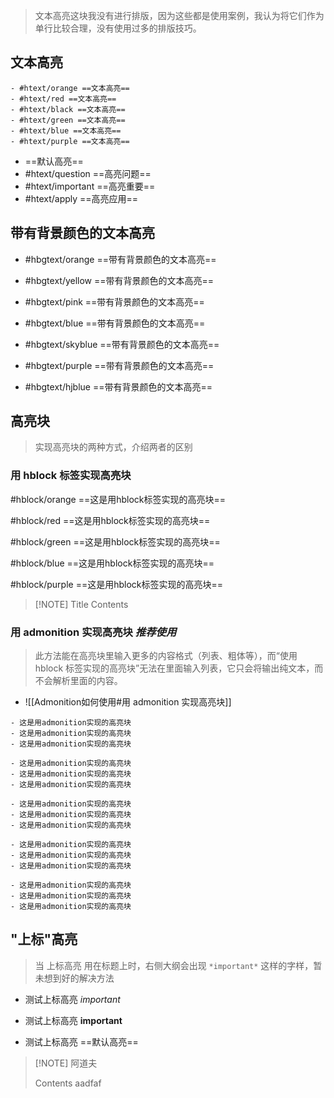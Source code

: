>文本高亮这块我没有进行排版，因为这些都是使用案例，我认为将它们作为单行比较合理，没有使用过多的排版技巧。
## 文本高亮
```ad-cade
- #htext/orange ==文本高亮==
- #htext/red ==文本高亮==
- #htext/black ==文本高亮==
- #htext/green ==文本高亮==
- #htext/blue ==文本高亮==
- #htext/purple ==文本高亮==
```
- ==默认高亮==
- #htext/question ==高亮问题==
- #htext/important ==高亮重要==
- #htext/apply ==高亮应用==

## 带有背景颜色的文本高亮
- #hbgtext/orange ==带有背景颜色的文本高亮== 

- #hbgtext/yellow ==带有背景颜色的文本高亮==

- #hbgtext/pink ==带有背景颜色的文本高亮==

- #hbgtext/blue ==带有背景颜色的文本高亮==

- #hbgtext/skyblue ==带有背景颜色的文本高亮==

- #hbgtext/purple ==带有背景颜色的文本高亮==

- #hbgtext/hjblue ==带有背景颜色的文本高亮==
## 高亮块
>实现高亮块的两种方式，介绍两者的区别
### 用 hblock 标签实现高亮块
#hblock/orange ==这是用hblock标签实现的高亮块==

#hblock/red ==这是用hblock标签实现的高亮块==

#hblock/green ==这是用hblock标签实现的高亮块==

#hblock/blue ==这是用hblock标签实现的高亮块==

#hblock/purple ==这是用hblock标签实现的高亮块==

> [!NOTE] Title
> Contents

### 用 admonition 实现高亮块 *推荐使用*


>此方法能在高亮块里输入更多的内容格式（列表、粗体等），而“使用 hblock 标签实现的高亮块”无法在里面输入列表，它只会将输出纯文本，而不会解析里面的内容。

- ![[Admonition如何使用#用 admonition 实现高亮块]]

```ad-orange
- 这是用admonition实现的高亮块
- 这是用admonition实现的高亮块
- 这是用admonition实现的高亮块
```

```ad-blue
- 这是用admonition实现的高亮块
- 这是用admonition实现的高亮块
- 这是用admonition实现的高亮块
```

```ad-red
- 这是用admonition实现的高亮块
- 这是用admonition实现的高亮块
- 这是用admonition实现的高亮块
```

```ad-green
- 这是用admonition实现的高亮块
- 这是用admonition实现的高亮块
- 这是用admonition实现的高亮块
```


```ad-purple
- 这是用admonition实现的高亮块
- 这是用admonition实现的高亮块
- 这是用admonition实现的高亮块
```

## "上标"高亮
>当 上标高亮 用在标题上时，右侧大纲会出现 `*important*` 这样的字样，暂未想到好的解决方法

- 测试上标高亮 *important*

- 测试上标高亮 **important**

- 测试上标高亮 ==默认高亮==



> [!NOTE] 阿道夫
> 
> Contents
> aadfaf

